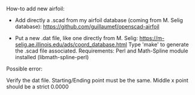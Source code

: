 

How-to add new airfoil:

- Add directly a .scad from my airfoil database (coming from M. Selig database):
https://github.com/guillaumef/openscad-airfoil


- Put a new .dat file, like one directly from M. Selig:
https://m-selig.ae.illinois.edu/ads/coord_database.html
Type 'make' to generate the .scad file associated.
Requirements: Perl and Math-Spline module installed  (libmath-spline-perl)

Possible error:

Verify the dat file.
Starting/Ending point must be the same.
Middle x point should be a strict 0.0000

